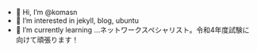 - 👋 Hi, I’m @komasn
- 👀 I’m interested in jekyll, blog, ubuntu
- 🌱 I’m currently learning ...ネットワークスペシャリスト。令和4年度試験に向けて頑張ります！

<!---
komasn/komasn is a ✨ special ✨ repository because its `README.md` (this file) appears on your GitHub profile.
You can click the Preview link to take a look at your changes.
--->
